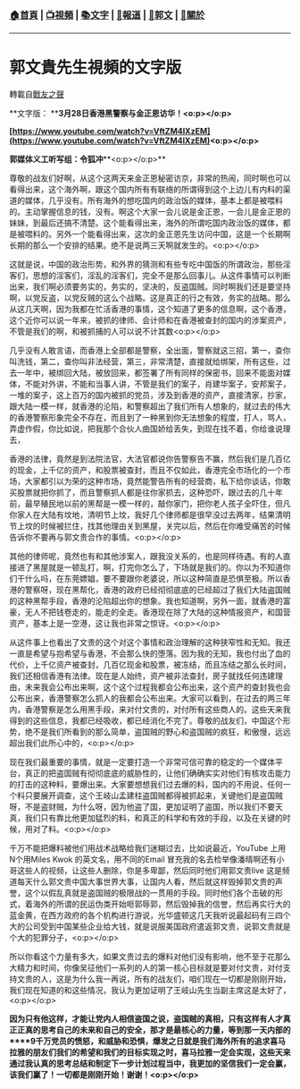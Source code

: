 ###  [:house:首頁](https://github.com/ourhimalayas/home) | [:tv:視頻](https://github.com/ourhimalayas/videos) | [:books:文字](https://github.com/ourhimalayas/txt) | [:newspaper:報道](https://github.com/ourhimalayas/news) | [:eagle:郭文](https://github.com/ourhimalayas/guomedia) | [:pray:關於](https://github.com/ourhimalayas/home/tree/master/about)
---
# 郭文貴先生視頻的文字版
轉載自[戰友之聲](http://littleantvoice.blogspot.com)

**文字版：&nbsp;****3月28日香港黑警察与金正恩访华！<o:p></o:p>**



**[https://www.youtube.com/watch?v=VftZM4IXzEM](https://www.youtube.com/watch?v=VftZM4IXzEM)<o:p></o:p>**



**郭媒体义工听写组：令狐冲****<o:p></o:p>**



尊敬的战友们好啊，从这个这两天来金正恩秘密访京，非常的热闹，同时啊也可以看得出来，这个海外啊，跟这个国内所有有联络的所谓得到这个上边儿有内料的渠道的媒体，几乎没有。所有海外的想吃国内的政治饭的媒体，基本上都是被喂料的。主动掌握信息的钱，没有。啊这个大家一会儿说是金正恩，一会儿是金正恩的妹妹，到最后还搞不清楚。这个能看得出来，海外的所谓吃国内政治饭的媒体，都是被喂料的。另外一个能看得出来，这次的金正恩先生访问中国，这是一个长期啊长期的那么一个安排的结果。绝不是说两三天啊就发生的。<o:p></o:p>



这就是说，中国的政治形势，和外界的猜测和有些专吃中国饭的所谓政治，那些淫客们，思想的淫客们，淫乱的淫客们，完全不是那么回事儿。从这件事情可以判断出来，我们啊必须要务实的，务实的，坚决的，反盗国贼。同时啊我们还是要坚持啊，以党反盗，以党反贼的这么个战略。这是真正的行之有效，务实的战略。那么从这几天啊，因为我都在忙活香港的事情，这个知道了更多的信息啊，这个香港，这个近你可以说一年来，被抓的律师、会计师和在香港被查封的国内的涉案资产，不管是我们的啊，和被抓捕的人可以说不计其数<o:p></o:p>



几乎没有人敢言语，而香港上全部都是警察，全出面，警察就这三招，第一，查你叫洗钱，第二，查你叫非法经营，第三，非常清楚，直接就给绑架，所有这些，过去一年中，被绑回大陆，被放回来，都签署了所有同样的保密书，回来不能面对媒体，不能对外讲，不能和当事人讲，不管是我们的案子，肖建华案子，安邦案子，一堆的案子，这上百万的国内被抓的党员，涉及到香港的资产，直接清家，抄家，跟大陆一模一样，就香港的沦陷，和警察超出了我们所有人想象的，就过去的伟大的香港警察形象完全不存在，而且到了一种黑到你无法想象的程度，打人，骂人，弄虚作假，你比如说，把我那个合伙人曲国娇给丢失，到现在找不着，你给谁说理去，



香港的法律，竟然是到法院法官，大法官都说你告警察告不赢，然后我们是几百亿的现金，上千亿的资产，和股票被查封，而且不仅如此，香港完全市场化的一个市场，大家都引以为荣的这种市场，竟然能警告所有的经营商，私下给你谈话，你敢买股票就把你抓了，而且警察抓人都是往你家抓去，这种恐吓，跟过去的几十年前，最早殖民地以前的黑帮是一模一样的，敲你家门，把你老人孩子全吓住，但凡你家人在大陆有坟地，清明节上坟，我好几个律师都是很早没过去两年，结果清明节上坟的时候被拦住，找其他理由关到黑屋，关完以后，然后在你难受痛苦的时候告诉你不要再与郭文贵合作的事情。<o:p></o:p>



其他的律师呢，竟然也有和其他涉案人，跟我没关系的，也是同样待遇。有的人直接进了黑屋就是一顿乱打，啊，打完你怎么了，下场就是我们的。你以为不知道你们干什么吗，在东莞嫖娼，要不要跟你老婆说，所以这种简直是恐惧至极。所以香港的警察呀，现在黑帮化，香港的政府已经彻彻底底的已经超过了我们大陆盗国贼的这种黑帮手段，香港的沦陷超出你的想象。我也知道啊，另外一面，就香港的富豪，无人不把钱卷走的，能走的全走。香港现在除了大陆的这种情报资产，和国营资产，基本上是一空港，这让我也非常之惊讶。<o:p></o:p>



从这件事上也看出了文贵的这个对这个事情和政治理解的这种狭窄性和无知。我还一直是希望与抱希望与香港，不会那么快的堕落。因为我的无知，我也付出了血的代价，上千亿资产被查封，几百亿现金和股票，被冻结，而且冻结之那么长时间，我们还相信香港有法律。现在是人始终，资产被非法查封，房子就找任何违建理由，未来我会公布出来啊，这个这个过程我都会公布出来，这个资产的查封我也会公布出来，香港警察怎么抓人的我都会公布出来。大家可以看到，在过去的两三年内，香港警察是怎么用黑手段，来对付文贵的，对付所有这些商人的。这些天来我得到的这些信息，我都已经吸收，都已经消化不完了。尊敬的战友们，中国这个形势，绝不是我们所看到的那么简单，盗国贼的野心和盗国贼的疯狂，和傲慢，远远超出我们此所心中的，<o:p></o:p>



现在我们最重要的事情，就是一定要打造一个非常可信可靠的稳定的一个媒体平台，真正的把盗国贼有彻彻底底的威胁性的，让他们确确实实对他们有核攻击能力的打击的这种料，要爆出来。大家要想想我们过去爆的料，国内的不用说，任何一个料只要展开调查，这个王岐山孟建柱盗国贼都得被抓起来，关键他们是盗国贼呀，不是盗财贼，为什么呀，因为他盗了国，更加证明了盗国，所以我们不要天真，我们只有靠比他更加猛烈的料，和真正的科学和有效的手段，以及在关键的时候，用对了料。<o:p></o:p>



千万不能把爆料被他们用战术战略给我们迷糊过去，比如说最近，YouTube&nbsp;上用N个用Miles Kwok&nbsp;的英文名，用不同的Email&nbsp;冒充我的名去检举像潘晴啊还有小哥这些人的视频，让这些人删除，你是多卑鄙，然后同时他们用郭文贵live&nbsp;这是频道每天什么郭文贵中国大事世界大事，让国内人看，然后就这样毁掉郭文贵的声誉，这个以假乱真就是盗国贼的极限战的一贯用的手段。同时他们各个击破的形式，着海外的所谓的民运伪类开始咂郭辱郭，然后毁掉我的信誉，然后再实行大的蓝金黄，在西方政府的各个机构进行游说，光华盛顿这几天我听说最起码有三四个大的公司受到中国某些企业给大钱，就是说服美国政府遣返郭文贵，说郭文贵就是个大的犯罪分子，<o:p></o:p>



所以你看这个力量有多大，如果文贵过去的爆料对他们没有影响，他不至于花那么大精力和时间，你像吴征他们一系列的人的第一核心目标就是要对付文贵，对付支持文贵的人，这是为什么我一再说，所有的战友们，咱们现在一切都是刚刚开始，我们现在知道的和这些情况，我认为更加证明了王岐山先生当副主席这是太好了，<o:p></o:p>



**因为只有他这样，才能让党内人相信盗国之说，盗国贼的真相，只有这样有人才真正正真的思考自己的未来和自己的安全，那才是最核心的力量，等到那一天内部的****9千万党员的愤怒，和威胁和恐惧，爆发之日就是我们海外所有的追求喜马拉雅的朋友们我们的希望和我们的目标实现之时，喜马拉雅一定会实现，这些天来通过我认真的思考总结和制定下一步计划过程当中，我更加的坚信我们一定会赢，该我们赢了！一切都是刚刚开始！谢谢！<o:p></o:p>**
  
<u></u><sub></sub><sup></sup><strike></strike>